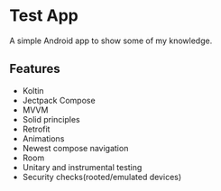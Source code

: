 
# Test App

A simple Android app to show some of my knowledge.


## Features

- Koltin
- Jectpack Compose
- MVVM
- Solid principles
- Retrofit
- Animations
- Newest compose navigation
- Room
- Unitary and instrumental testing
- Security checks(rooted/emulated devices)

 
 
